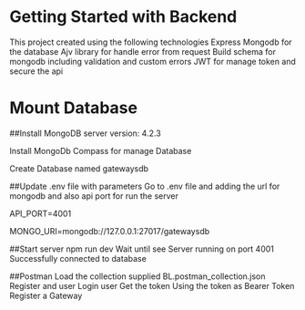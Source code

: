 # Getting Started with Backend

This project created using the following technologies 
Express
Mongodb for the database
Ajv library for handle error from request
Build schema for mongodb including validation and custom errors
JWT for manage token and secure the api

# Mount Database

##Install MongoDB server version: 4.2.3

Install MongoDb Compass for manage Database

Create Database named gatewaysdb

##Update .env file with parameters
Go to .env file and adding the url for mongodb and also api port for run the server

API_PORT=4001

MONGO_URI=mongodb://127.0.0.1:27017/gatewaysdb

##Start server
npm run dev
Wait until see
Server running on port 4001
Successfully connected to database


##Postman
Load the collection supplied BL.postman_collection.json
Register and user
Login user
Get the token
Using the token as Bearer Token Register a Gateway
